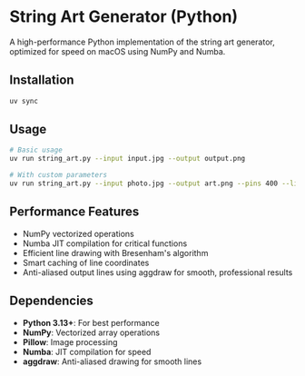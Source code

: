 # String Art Generator (Python)

A high-performance Python implementation of the string art generator, optimized for speed on macOS using NumPy and Numba.

## Installation

```bash
uv sync
```

## Usage

```bash
# Basic usage
uv run string_art.py --input input.jpg --output output.png

# With custom parameters  
uv run string_art.py --input photo.jpg --output art.png --pins 400 --lines 5000 --size 600 --weight 10
```

## Performance Features

- NumPy vectorized operations
- Numba JIT compilation for critical functions
- Efficient line drawing with Bresenham's algorithm
- Smart caching of line coordinates
- Anti-aliased output lines using aggdraw for smooth, professional results

## Dependencies

- **Python 3.13+**: For best performance
- **NumPy**: Vectorized array operations
- **Pillow**: Image processing
- **Numba**: JIT compilation for speed
- **aggdraw**: Anti-aliased drawing for smooth lines
